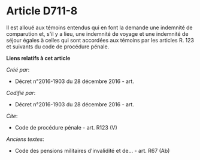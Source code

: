# Article D711-8

Il est alloué aux témoins entendus qui en font la demande une indemnité de comparution et, s'il y a lieu, une indemnité de
voyage et une indemnité de séjour égales à celles qui sont accordées aux témoins par les articles R. 123 et suivants du code
de procédure pénale.

**Liens relatifs à cet article**

_Créé par_:

  - Décret n°2016-1903 du 28 décembre 2016 - art.

_Codifié par_:

  - Décret n°2016-1903 du 28 décembre 2016 - art.

_Cite_:

  - Code de procédure pénale - art. R123 (V)

_Anciens textes_:

  - Code des pensions militaires d'invalidité et de... - art. R67 (Ab)
